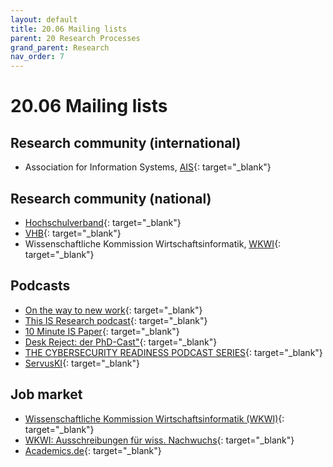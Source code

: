 ```yaml
---
layout: default
title: 20.06 Mailing lists
parent: 20 Research Processes
grand_parent: Research
nav_order: 7
---
```


# 20.06 Mailing lists

## Research community (international)

- Association for Information Systems, [AIS](https://listserv.isworld.org/scripts/wa-ISWORLD.exe?SUBED1=AISWORLD&A=1){: target="_blank"}

## Research community (national)

- [Hochschulverband](https://www.hochschulverband.de/){: target="_blank"}
- [VHB](https://www.vhbonline.org/){: target="_blank"}
- Wissenschaftliche Kommission Wirtschaftsinformatik, [WKWI](https://www.listserv.dfn.de/sympa/info/wkwi){: target="_blank"}

## Podcasts

- [On the way to new work](https://open.spotify.com/show/1wGyQcGHHHvR1T2YycltYE){: target="_blank"}
- [This IS Research podcast](https://www.janrecker.com/this-is-research-podcast/){: target="_blank"}
- [10 Minute IS Paper](https://tmisp.org/){: target="_blank"}
- [Desk Reject: der PhD-Cast"](https://deskreject.podigee.io/){: target="_blank"}
- [THE CYBERSECURITY READINESS PODCAST SERIES](https://www.dchatte.com/podcast/){: target="_blank"}
- [ServusKI](https://servus-ki.podigee.io/){: target="_blank"}

## Job market

- [Wissenschaftliche Kommission Wirtschaftsinformatik (WKWI)](https://www.listserv.dfn.de/sympa/info/wkwi#:~:text=Versenden%20Sie%20Nachrichten%20an%20den,listserv.dfn.de%20erhalten.){: target="_blank"}
- [WKWI: Ausschreibungen für wiss. Nachwuchs](https://wirtschaftsinformatik.de/community/nachwuchs/){: target="_blank"}
- [Academics.de](https://www.academics.de/stellenanzeigen){: target="_blank"}
